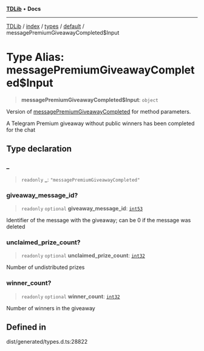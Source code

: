 [**TDLib**](../../../../../../README.md) • **Docs**

***

[TDLib](../../../../../../modules.md) / [index](../../../../../README.md) / [types](../../../README.md) / [default](../README.md) / messagePremiumGiveawayCompleted$Input

# Type Alias: messagePremiumGiveawayCompleted$Input

> **messagePremiumGiveawayCompleted$Input**: `object`

Version of [messagePremiumGiveawayCompleted](messagePremiumGiveawayCompleted.md) for method parameters.

A Telegram Premium giveaway without public winners has been completed for the chat

## Type declaration

### \_

> `readonly` **\_**: `"messagePremiumGiveawayCompleted"`

### giveaway\_message\_id?

> `readonly` `optional` **giveaway\_message\_id**: [`int53`](int53.md)

Identifier of the message with the giveaway; can be 0 if the message was deleted

### unclaimed\_prize\_count?

> `readonly` `optional` **unclaimed\_prize\_count**: [`int32`](int32.md)

Number of undistributed prizes

### winner\_count?

> `readonly` `optional` **winner\_count**: [`int32`](int32.md)

Number of winners in the giveaway

## Defined in

dist/generated/types.d.ts:28822
